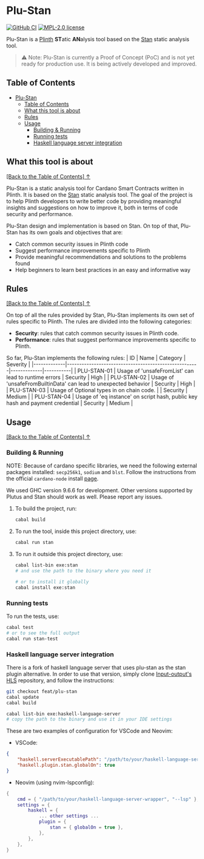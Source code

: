 # Plu-Stan

[![GitHub CI](https://github.com/input-output-hk/plu-stan/actions)](https://github.com/input-output-hk/plu-stan/actions)
[![MPL-2.0 license](https://img.shields.io/badge/license-MPL--2.0-blue.svg)](https://github.com/kowainik/stan/blob/main/LICENSE)

Plu-Stan is a [Plinth](https://github.com/input-output-hk/plutus) **ST**atic **AN**alysis tool based on the [Stan](https://github.com/kowainik/stan) static analysis tool.

> ⚠️ Note: Plu-Stan is currently a Proof of Concept (PoC) and is not yet ready for production use. It is being actively developed and improved.


## Table of Contents

- [Plu-Stan](#plu-stan)
  - [Table of Contents](#table-of-contents)
  - [What this tool is about](#what-this-tool-is-about)
  - [Rules](#rules)
  - [Usage](#usage)
    - [Building & Running](#building--running)
    - [Running tests](#running-tests)
    - [Haskell language server integration](#haskell-language-server-integration)
## What this tool is about

[[Back to the Table of Contents] ↑](#table-of-contents)

Plu-Stan is a static analysis tool for Cardano Smart Contracts written in Plinth. It is based on the [Stan](https://github.com/kowainik/stan) static analysis tool.
The goal of the project is to help Plinth developers to write better code by providing meaningful insights and suggestions on how to improve it, both in terms of code security and performance.

Plu-Stan design and implementation is based on Stan. On top of that, Plu-Stan has its own goals and objectives that are:

- Catch common security issues in Plinth code
- Suggest performance improvements specific to Plinth
- Provide meaningful recommendations and solutions to the problems found
- Help beginners to learn best practices in an easy and informative way

## Rules

[[Back to the Table of Contents] ↑](#table-of-contents)

On top of all the rules provided by Stan, Plu-Stan implements its own set of rules specific to Plinth. The rules are divided into the following categories:
- **Security**: rules that catch common security issues in Plinth code.
- **Performance**: rules that suggest performance improvements specific to Plinth.

So far, Plu-Stan implements the following rules:
| ID          | Name                                                 | Category    | Severity  |
|-------------|------------------------------------------------------|-------------|-----------|
| PLU-STAN-01 | Usage of 'unsafeFromList' can lead to runtime errors | Security    | High      |
| PLU-STAN-02 | Usage of 'unsafeFromBuiltinData' can lead to unexpected behavior | Security    | High      |
| PLU-STAN-03 | Usage of Optional types in on chain code. |           | Security    | Medium    |
| PLU-STAN-04 | Usage of 'eq instance' on script hash, public key hash and payment credential | Security    | Medium    |

## Usage
[[Back to the Table of Contents] ↑](#table-of-contents)
  
### Building & Running

NOTE: Because of cardano specific libraries, we need the following external packages installed: `secp256k1`, `sodium` and `blst`. Follow the instructions from the official `cardano-node` install [page](https://developers.cardano.org/docs/operate-a-stake-pool/node-operations/installing-cardano-node/).

We used GHC version 9.6.6 for development. Other versions supported by Plutus and Stan should work as well. Please report any issues.


  1. To build the project, run:
     ```bash
     cabal build
     ```
  2. To run the tool, inside this project directory, use:
     ```bash
     cabal run stan
     ```

  3. To run it outside this project directory, use:
     ```bash
     cabal list-bin exe:stan
     # and use the path to the binary where you need it

     # or to install it globally
     cabal install exe:stan
     ```
### Running tests

To run the tests, use:
```bash
cabal test
# or to see the full output
cabal run stan-test
  ```

### Haskell language server integration

There is a fork of haskell language server that uses plu-stan as the stan plugin alternative.
In order to use that version, simply clone [Input-output's HLS](https://github.com/input-output-hk/haskell-language-server) repository, and follow the instructions:

```bash
git checkout feat/plu-stan
cabal update
cabal build

cabal list-bin exe:haskell-language-server
# copy the path to the binary and use it in your IDE settings
```

These are two examples of configuration for VSCode and Neovim:

- VSCode:
```json
{
    "haskell.serverExecutablePath": "/path/to/your/haskell-language-server-wrapper",
    "haskell.plugin.stan.globalOn": true
}
```
- Neovim (using nvim-lspconfig):
```lua
{
    cmd = { "/path/to/your/haskell-language-server-wrapper", "--lsp" },
    settings = {
        haskell = {
            ... other settings ...
            plugin = {
                stan = { globalOn = true },
            },
        },
    },
}
```
